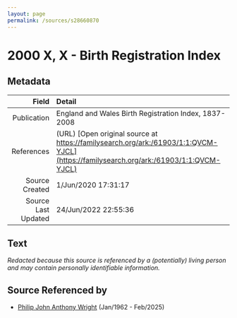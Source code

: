 ```yaml
---
layout: page
permalink: /sources/s28660870
---
```


# 2000 X, X - Birth Registration Index

## Metadata

Field | Detail
---:|:---
Publication | England and Wales Birth Registration Index, 1837-2008
References | (URL) [Open original source at https://familysearch.org/ark:/61903/1:1:QVCM-YJCL](https://familysearch.org/ark:/61903/1:1:QVCM-YJCL)
Source Created | 1/Jun/2020 17:31:17
Source Last Updated | 24/Jun/2022 22:55:36

## Text

_Redacted because this source is referenced by a (potentially) living person and may contain personally identifiable information._

## Source Referenced by

* [Philip John Anthony Wright](../people/@66352546@-philip-john-anthony-wright-b1962-1-d2025-2.md) (Jan/1962 - Feb/2025)
